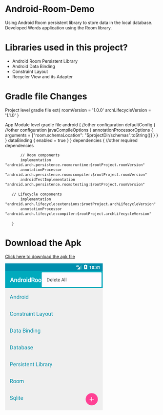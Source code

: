 # Android-Room-Demo
Using Android Room persistent library to store data in the local database. Developed Words application using the Room library.

# Libraries used in this project?
- Android Room Persistent Library
- Android Data Binding
- Constraint Layout
- Recycler View and its Adapter

# Gradle file Changes

  Project level gradle file
        ext{
            roomVersion = '1.0.0'
            archLifecycleVersion = '1.1.0'
        }


   App Module level gradle file
       android {
            //other configuration
            defaultConfig {
            //other configuration
               javaCompileOptions {
                   annotationProcessorOptions {
                        arguments = ["room.schemaLocation": "$projectDir/schemas".toString()]
                   }
               }
            }
           dataBinding {
               enabled = true
           }
       }
       dependencies {
            //other required dependencies

           // Room components
           implementation "android.arch.persistence.room:runtime:$rootProject.roomVersion"
           annotationProcessor "android.arch.persistence.room:compiler:$rootProject.roomVersion"
           androidTestImplementation "android.arch.persistence.room:testing:$rootProject.roomVersion"

       // Lifecycle components
           implementation "android.arch.lifecycle:extensions:$rootProject.archLifecycleVersion"
           annotationProcessor "android.arch.lifecycle:compiler:$rootProject.archLifecycleVersion"

       }

# Download the Apk
<a target="_blank" download="WordsApp.apk" href="https://github.com/sathishmepco/Android-Room-Demo/blob/master/app/release/Android%20Room%20Demo%20Words%20App.apk"> Click here to download the apk file </a>

<img src="Android Room Demo Words App.png" />
